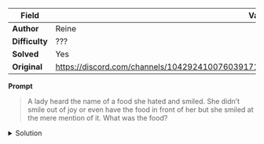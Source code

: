 |Field|Value|
|---|---|
|**Author**|Reine|
|**Difficulty**|???|
|**Solved**|Yes|
|**Original**|https://discord.com/channels/1042924100760391710/1110625554476040323/1121420312391712779|

**Prompt**
> A lady heard the name of a food she hated and smiled. She didn’t smile out of joy or even have the food in front of her but she smiled at the mere mention of it. What was the food?

<details>
<summary>Solution</summary>  

'Cheese' is what you say to someone being photographed to make them smile
</details>
